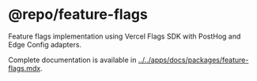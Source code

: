 # @repo/feature-flags

Feature flags implementation using Vercel Flags SDK with PostHog and Edge Config
adapters.

Complete documentation is available in
[../../apps/docs/packages/feature-flags.mdx](../../apps/docs/packages/feature-flags.mdx).
